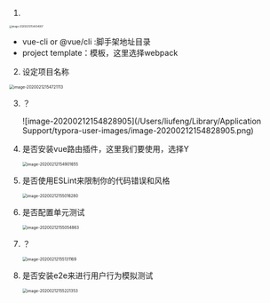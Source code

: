 1. 

<img src="/Users/liufeng/Library/Application Support/typora-user-images/image-20200212154434907.png" alt="image-20200212154434907" style="zoom:30%;" />

* vue-cli or @vue/cli :脚手架地址目录
* project template：模板，这里选择webpack

2. 设定项目名称

<img src="/Users/liufeng/Library/Application Support/typora-user-images/image-20200212154721113.png" alt="image-20200212154721113" style="zoom:50%;" />

3. ？

   ![image-20200212154828905](/Users/liufeng/Library/Application Support/typora-user-images/image-20200212154828905.png)

4. 是否安装vue路由插件，这里我们要使用，选择Y

   <img src="/Users/liufeng/Library/Application Support/typora-user-images/image-20200212154901655.png" alt="image-20200212154901655" style="zoom:50%;" />

5. 是否使用ESLint来限制你的代码错误和风格

   <img src="/Users/liufeng/Library/Application Support/typora-user-images/image-20200212155016280.png" alt="image-20200212155016280" style="zoom:50%;" />

6. 是否配置单元测试

   <img src="/Users/liufeng/Library/Application Support/typora-user-images/image-20200212155054863.png" alt="image-20200212155054863" style="zoom:50%;" />

7. ？

   <img src="/Users/liufeng/Library/Application Support/typora-user-images/image-20200212155131169.png" alt="image-20200212155131169" style="zoom:50%;" />

8. 是否安装e2e来进行用户行为模拟测试 

   <img src="/Users/liufeng/Library/Application Support/typora-user-images/image-20200212155221353.png" alt="image-20200212155221353" style="zoom:50%;" />